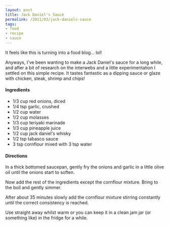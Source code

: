 ```yaml
---
layout: post
title: Jack Daniel's Sauce
permalink: /2011/03/jack-daniels-sauce
tags:
- food
- recipe
- sauce
---
```


It feels like this is turning into a food blog... lol!

Anyways, I've been wanting to make a Jack Daniel's sauce for a long while, and after a bit
of research on the interwebs and a little experimentation I settled on this simple recipe.
It tastes fantastic as a dipping sauce or glaze with chicken, steak, shrimp and chips!

#### Ingredients

* 1/3 cup red onions, diced
* 1/4 tsp garlic, crushed
* 1/2 cup water
* 1/2 cup molasses
* 1/3 cup teriyaki marinade
* 1/3 cup pineapple juice
* 1/2 cup jack daniel's whisky
* 1/2 tsp tabasco sauce
* 3 tsp cornflour mixed with 3 tsp water

#### Directions

In a thick bottomed saucepan, gently fry the onions and garlic in a little olive oil until
the onions start to soften.

Now add the rest of the ingredients except the cornflour mixture. Bring to the boil and
gently simmer.

After about 35 minutes slowly add the cornflour mixture stirring constantly until the
correct consistency is reached.

Use straight away whilst warm or you can keep it in a clean jam jar (or something like) 
in the fridge for a while.
